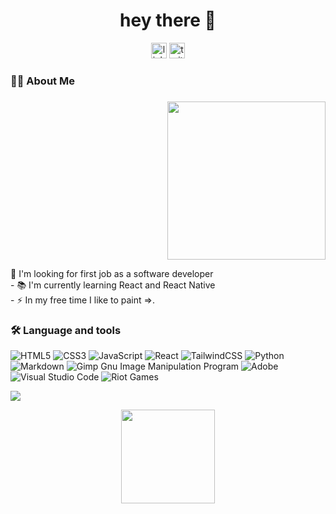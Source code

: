 <h1 align="center">hey there 👋</h1>

<div align="center">
  <img src="https://img.shields.io/static/v1?message=LinkedIn&logo=linkedin&label=&color=0077B5&logoColor=white&labelColor=&style=for-the-badge" height="25" alt="linkedin logo"  />
  <img src="https://img.shields.io/static/v1?message=Twitter&logo=twitter&label=&color=1DA1F2&logoColor=white&labelColor=&style=for-the-badge" height="25" alt="twitter logo"  />
</div>

###

<h3 align="left">👩‍💻  About Me</h3>

###
<div align="right">
  <img height="253" src="https://scontent-waw1-1.cdninstagram.com/v/t51.2885-15/269681456_663805504609630_5683022376518434008_n.jpg?stp=dst-jpg_e35&_nc_ht=scontent-waw1-1.cdninstagram.com&_nc_cat=110&_nc_ohc=5EDlP_HBBnkAX-3LIJY&edm=ACWDqb8BAAAA&ccb=7-5&ig_cache_key=MjczMzg3NDEzMDA5ODA4NTg1Mg%3D%3D.2-ccb7-5&oh=00_AfCLrFhqYopTH-W5h0cDaquRD9LMCRxHFWtZf_ovFLZ9Tg&oe=6424D8C1&_nc_sid=1527a3"  />
</div>
<p align="left">🔭 I'm looking for first job as a software developer <br>- 📚 I'm currently learning React and React Native<br>- ⚡ In my free time I like to paint =>.</p>

###

<h3 align="left">🛠 Language and tools</h3>

![HTML5](https://img.shields.io/badge/html5-%23E34F26.svg?style=for-the-badge&logo=html5&logoColor=white)
![CSS3](https://img.shields.io/badge/css3-%231572B6.svg?style=for-the-badge&logo=css3&logoColor=white)
![JavaScript](https://img.shields.io/badge/javascript-%23323330.svg?style=for-the-badge&logo=javascript&logoColor=%23F7DF1E)
![React](https://img.shields.io/badge/react-%2320232a.svg?style=for-the-badge&logo=react&logoColor=%2361DAFB)
![TailwindCSS](https://img.shields.io/badge/tailwindcss-%2338B2AC.svg?style=for-the-badge&logo=tailwind-css&logoColor=white)
![Python](https://img.shields.io/badge/python-3670A0?style=for-the-badge&logo=python&logoColor=ffdd54)
![Markdown](https://img.shields.io/badge/markdown-%23000000.svg?style=for-the-badge&logo=markdown&logoColor=white)
![Gimp Gnu Image Manipulation Program](https://img.shields.io/badge/Gimp-657D8B?style=for-the-badge&logo=gimp&logoColor=FFFFFF)
![Adobe](https://img.shields.io/badge/adobe-%23FF0000.svg?style=for-the-badge&logo=adobe&logoColor=white)
![Visual Studio Code](https://img.shields.io/badge/Visual%20Studio%20Code-0078d7.svg?style=for-the-badge&logo=visual-studio-code&logoColor=white)
![Riot Games](https://img.shields.io/badge/riotgames-D32936.svg?style=for-the-badge&logo=riotgames&logoColor=white)



![](https://komarev.com/ghpvc/?username=nox29a)


<div align="center">
  <img height="150" src="https://camo.githubusercontent.com/62da68eb62b1e5f175f7d1f0191dd89a653d7908feb22d37d4a0ab07365d6791/68747470733a2f2f6d656469612e67697068792e636f6d2f6d656469612f4d3967624264396e6244724f5475314d71782f67697068792e676966"  />
</div>

###




